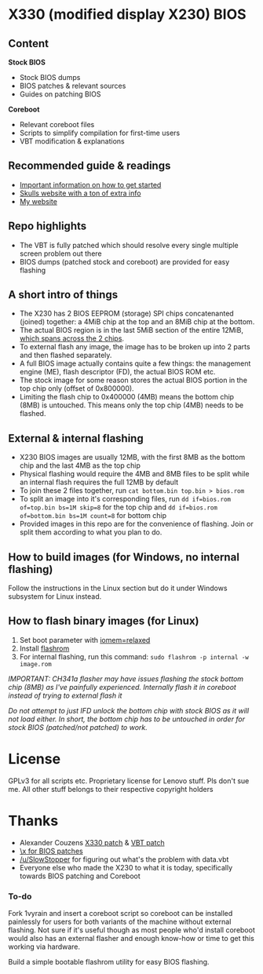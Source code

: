# X330 (modified display X230) BIOS
## Content

**Stock BIOS**
* Stock BIOS dumps
* BIOS patches & relevant sources
* Guides on patching BIOS

**Coreboot**
* Relevant coreboot files
* Scripts to simplify compilation for first-time users
* VBT modification & explanations

## Recommended guide & readings
* [Important information on how to get started](https://www.chucknemeth.com/laptop/lenovo-x230/flash-lenovo-x230-coreboot#prepare-coreboot)
* [Skulls website with a ton of extra info](https://github.com/merge/skulls/tree/master/x230)
* [My website](https://www.xyte.ch/support/x330-support/x330-bios/)

## Repo highlights
* The VBT is fully patched which should resolve every single multiple screen problem out there
* BIOS dumps (patched stock and coreboot) are provided for easy flashing

## A short intro of things
* The X230 has 2 BIOS EEPROM (storage) SPI chips concatenanted (joined) together: a 4MiB chip at the top and an 8MiB chip at the bottom. 
* The actual BIOS region is in the last 5MiB section of the entire 12MiB, [which spans across the 2 chips](https://doc.coreboot.org/mainboard/lenovo/Ivy_Bridge_series.html).
* To external flash any image, the image has to be broken up into 2 parts and then flashed separately. 
* A full BIOS image actually contains quite a few things: the management engine (ME), flash descriptor (FD), the actual BIOS ROM etc.
* The stock image for some reason stores the actual BIOS portion in the top chip only (offset of 0x800000). 
* Limiting the flash chip to 0x400000 (4MB) means the bottom chip (8MB) is untouched. This means only the top chip (4MB) needs to be flashed.

## External & internal flashing
* X230 BIOS images are usually 12MB, with the first 8MB as the bottom chip and the last 4MB as the top chip
* Physical flashing would require the 4MB and 8MB files to be split while an internal flash requires the full 12MB by default
* To join these 2 files together, run `cat bottom.bin top.bin > bios.rom`
* To split an image into it's corresponding files, run `dd if=bios.rom of=top.bin bs=1M skip=8` for the top chip and `dd if=bios.rom of=bottom.bin bs=1M count=8` for bottom chip
* Provided images in this repo are for the convenience of flashing. Join or split them according to what you plan to do.

## How to build images (for Windows, no internal flashing)
Follow the instructions in the Linux section but do it under Windows subsystem for Linux instead.

## How to flash binary images (for Linux)
1. Set boot parameter with [iomem=relaxed](https://askubuntu.com/questions/1120578/how-do-i-edit-grub-to-add-iomem-relaxed)
1. Install [flashrom](https://www.flashrom.org/Flashrom)
1. For internal flashing, run this command: `sudo flashrom -p internal -w image.rom`

*IMPORTANT: CH341a flasher may have issues flashing the stock bottom chip (8MB) as I've painfully experienced. Internally flash it in coreboot instead of trying to external flash it*

*Do not attempt to just IFD unlock the bottom chip with stock BIOS as it will not load either. In short, the bottom chip has to be untouched in order for stock BIOS (patched/not patched) to work.*

# License
GPLv3 for all scripts etc. Proprietary license for Lenovo stuff. Pls don't sue me. All other stuff belongs to their respective copyright holders

# Thanks
* Alexander Couzens [X330 patch](https://review.coreboot.org/c/coreboot/+/28950) & [VBT patch](https://code.fe80.eu/lynxis/vbtparse)
* [\x for BIOS patches](http://paranoid.anal-slavery.com/biosmods.html)
* [/u/SlowStopper](https://www.reddit.com/r/thinkpad/comments/k6jaie/a_year_in_the_making_hear_my_x330_story/) for figuring out what's the problem with data.vbt
* Everyone else who made the X230 to what it is today, specifically towards BIOS patching and Coreboot

### To-do
Fork 1vyrain and insert a coreboot script so coreboot can be installed painlessly for users for both variants of the machine without external flashing. Not sure if it's useful though as most people who'd install coreboot would also has an external flasher and enough know-how or time to get this working via hardware.

Build a simple bootable flashrom utility for easy BIOS flashing.

